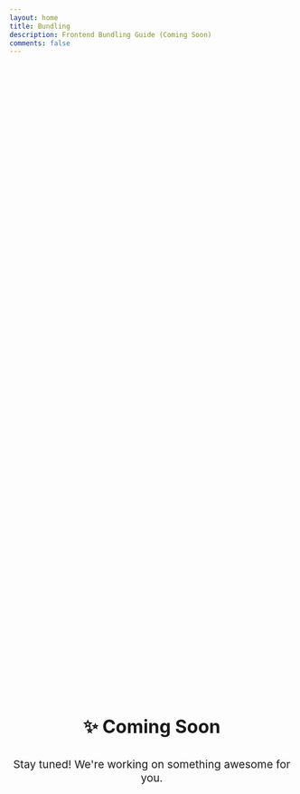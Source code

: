 ```yaml
---
layout: home
title: Bundling
description: Frontend Bundling Guide (Coming Soon)
comments: false
---
```


<div class="coming-soon">
  <h2>✨ Coming Soon</h2>
  <p>Stay tuned! We're working on something awesome for you.</p>
</div>

<style>
.coming-soon {
  display: flex;
  flex-direction: column;
  align-items: center;
  justify-content: center;
  min-height: 60vh;
  text-align: center;
  color: var(--vp-c-text-2);
}

.coming-soon h2 {
  font-size: 2rem;
  margin-bottom: 1rem;
  border: none;
}

.coming-soon p {
  font-size: 1.2rem;
}
</style> 